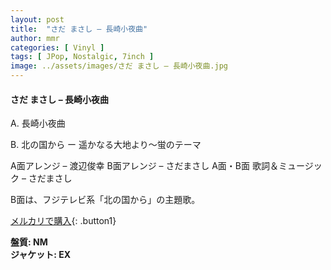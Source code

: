 ```yaml
---
layout: post
title:  "さだ まさし – 長崎小夜曲"
author: mmr
categories: [ Vinyl ]
tags: [ JPop, Nostalgic, 7inch ]
image: ../assets/images/さだ まさし – 長崎小夜曲.jpg
---
```


#### さだ まさし – 長崎小夜曲

A. 長崎小夜曲 

B. 北の国から ー 遥かなる大地より〜蛍のテーマ

A面アレンジ – 渡辺俊幸 B面アレンジ – さだまさし
A面・B面 歌詞＆ミュージック – さだまさし

B面は、フジテレビ系「北の国から」の主題歌。

[メルカリで購入](https://jp.mercari.com/item/m45483880939){: .button1}

<div class="mt-4 mb-4 d-flex align-items-center">
<strong class="mr-1">盤質: NM</strong>
</div>
<div class="mt-4 mb-4 d-flex align-items-center">
<strong class="mr-1">ジャケット: EX</strong>
</div>
